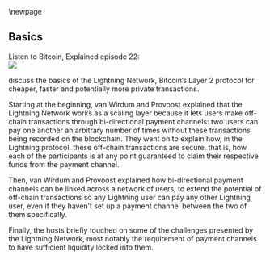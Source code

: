\newpage
## Basics

Listen to Bitcoin, Explained episode 22:\
![](qr/22.png)

discuss the basics of the Lightning Network, Bitcoin’s Layer 2 protocol for cheaper, faster and potentially more private transactions.

Starting at the beginning, van Wirdum and Provoost explained that the Lightning Network works as a scaling layer because it lets users make off-chain transactions through bi-directional payment channels: two users can pay one another an arbitrary number of times without these transactions being recorded on the blockchain. They went on to explain how, in the Lightning protocol, these off-chain transactions are secure, that is, how each of the participants is at any point guaranteed to claim their respective funds from the payment channel.

Then, van Wirdum and Provoost explained how bi-directional payment channels can be linked across a network of users, to extend the potential of off-chain transactions so any Lightning user can pay any other Lightning user, even if they haven’t set up a payment channel between the two of them specifically.

Finally, the hosts briefly touched on some of the challenges presented by the Lightning Network, most notably the requirement of payment channels to have sufficient liquidity locked into them.
